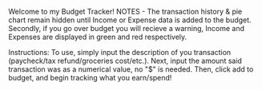 Welcome to my Budget Tracker!
NOTES - The transaction history & pie chart remain hidden until Income or Expense data is added to the budget.
Secondly, if you go over budget you will recieve a warning, Income and Expenses are displayed in green and red respectively.

Instructions:
To use, simply input the description of you transaction (paycheck/tax refund/groceries cost/etc.).
Next, input the amount said transaction was as a numerical value, no "$" is needed.
Then, click add to budget, and begin tracking what you earn/spend!
